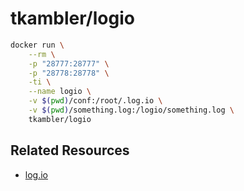 # tkambler/logio

```bash
docker run \
    --rm \
    -p "28777:28777" \
    -p "28778:28778" \
    -ti \
    --name logio \
    -v $(pwd)/conf:/root/.log.io \
    -v $(pwd)/something.log:/logio/something.log \
    tkambler/logio
```

## Related Resources

- [log.io](http://logio.org/)